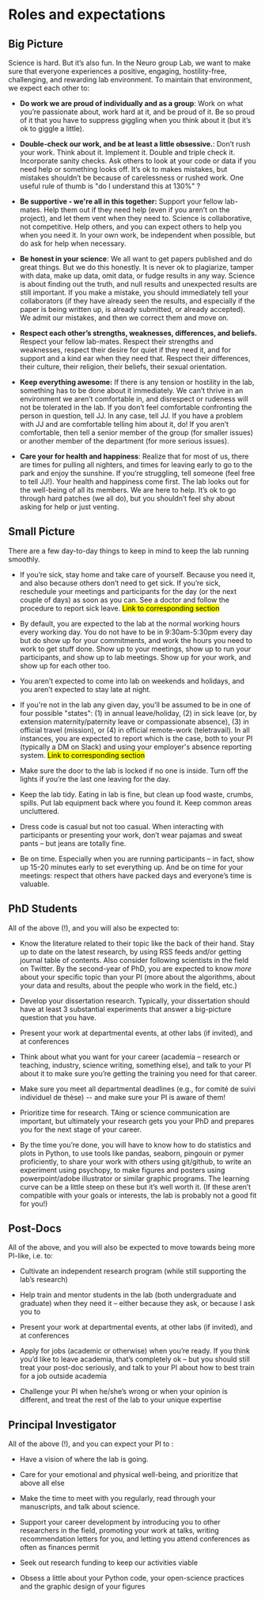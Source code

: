 # Roles and expectations


## Big Picture

Science is hard. But it’s also fun. In the Neuro group Lab, we want to make sure that everyone experiences a positive, engaging, hostility-free, challenging, and rewarding lab environment. To maintain that environment, we expect each other to: 

- **Do work we are proud of individually and as a group**: Work on what you’re passionate about, work hard at it, and be proud of it. Be so proud of it that you have to suppress giggling when you think about it (but it’s ok to giggle a little).

- **Double-check our work, and be at least a little obsessive.**: Don’t rush your work. Think about it. Implement it. Double and triple check it. Incorporate sanity checks. Ask others to look at your code or data if you need help or something looks off. It’s ok to makes mistakes, but mistakes shouldn’t be because of carelessness or rushed work. One useful rule of thumb is "do I understand this at 130%" ? 

- **Be supportive - we're all in this together:** Support your fellow lab-mates. Help them out if they need help (even if you aren’t on the project), and let them vent when they need to. Science is collaborative, not competitive. Help others, and you can expect others to help you when you need it. In your own work, be independent when possible, but do ask for help when necessary.

- **Be honest in your science**: We all want to get papers published and do great things. But we do this honestly. It is never ok to plagiarize, tamper with data, make up data, omit data, or fudge results in any way. Science is about finding out the truth, and null results and unexpected results are still important. If you make a mistake, you should immediately tell your collaborators (if they have already seen the results, and especially if the paper is being written up, is already submitted, or already accepted). We admit our mistakes, and then we correct them and move on.

- **Respect each other’s strengths, weaknesses, differences, and beliefs.** Respect your fellow lab-mates. Respect their strengths and weaknesses, respect their desire for quiet if they need it, and for support and a kind ear when they need that. Respect their differences, their culture, their religion, their beliefs, their sexual orientation.

- **Keep everything awesome:** If there is any tension or hostility in the lab, something has to be done about it immediately. We can’t thrive in an environment we aren’t comfortable in, and disrespect or rudeness will not be tolerated in the lab. If you don’t feel comfortable confronting the person in question, tell JJ. In any case, tell JJ. If you have a problem with JJ and are comfortable telling him about it, do! If you aren’t comfortable, then tell a senior member of the group (for smaller issues) or another member of the  department (for more serious issues).

- **Care your for health and happiness**: Realize that for most of us, there are times for pulling all nighters, and times for leaving early to go to the park and enjoy the sunshine. If you’re struggling, tell someone (feel free to tell JJ!). Your health and happiness come first. The lab looks out for the well-being of all its members. We are here to help. It’s ok to go through hard patches (we all do), but you shouldn’t feel shy about asking for help or just venting. 


## Small Picture

There are a few day-to-day things to keep in mind to keep the lab running smoothly.

- If you’re sick, stay home and take care of yourself. Because you need it, and also because others don’t need to get sick. If you’re sick, reschedule your meetings and participants for the day (or the next couple of days) as soon as you can. See a doctor and follow the procedure to report sick leave. <mark style="background-color:yellow;">Link to corresponding section</mark>

- By default, you are expected to the lab at the normal working hours every working day. You do not have to be in 9:30am-5:30pm every day but do show up for your commitments, and work the hours you need to work to get stuff done. Show up to your meetings, show up to run your participants, and show up to lab meetings. Show up for your work, and show up for each other too. 

- You aren’t expected to come into lab on weekends and holidays, and you aren’t expected to stay late at night. 

- If you're not in the lab any given day, you'll be assumed to be in one of four possible "states": (1) in annual leave/holiday, (2) in sick leave (or, by extension maternity/paternity leave or compassionate absence), (3) in official travel (mission), or (4) in official remote-work (teletravail). In all instances, you are expected to report which is the case, both to your PI (typically a DM on Slack) and using your employer's absence reporting system. <mark style="background-color:yellow;">Link to corresponding section</mark> 

- Make sure the door to the lab is locked if no one is inside. Turn off the lights if you’re the last one leaving for the day. 

- Keep the lab tidy. Eating in lab is fine, but clean up food waste, crumbs, spills. Put lab equipment back where you found it. Keep common areas uncluttered.

- Dress code is casual but not too casual. When interacting with participants or presenting your work, don’t wear pajamas and sweat pants – but jeans are totally fine.

- Be on time. Especially when you are running participants – in fact, show up 15-20 minutes early to set everything up. And be on time for your meetings: respect that others have packed days and everyone’s time is valuable.


## PhD Students 

All of the above (!), and you will also be expected to: 

- Know the literature related to their topic like the back of their hand. Stay up to date on the latest research, by using RSS feeds and/or getting journal table of contents. Also consider following scientists in the field on Twitter. By the second-year of PhD, you are expected to know *more* about your specific topic than your PI (more about the algorithms, about your data and results, about the people who work in the field, etc.)

- Develop your dissertation research. Typically, your dissertation should have at least 3 substantial experiments that answer a big-picture question that you have. 

- Present your work at departmental events, at other labs (if invited), and at conferences

- Think about what you want for your career (academia – research or teaching, industry, science writing, something else), and talk to your PI about it to make sure you’re getting the training you need for that career. 

- Make sure you meet all departmental deadlines (e.g., for comité de suivi individuel de thèse) -- and make sure your PI is aware of them!

- Prioritize time for research. TAing or science communication are important, but ultimately your research gets you your PhD and prepares you for the next stage of your career.

- By the time you’re done, you will have to know how to do statistics and plots in Python, to use tools like pandas, seaborn, pingouin or pymer proficiently, to share your work with others using git/github, to write an experiment using psychopy, to make figures and posters using powerpoint/adobe illustrator or similar graphic programs. The learning curve can be a little steep on these but it’s well worth it. (If these aren’t compatible with your goals or interests, the lab is probably not a good fit for you!)

## Post-Docs

All of the above, and you will also be expected to move towards being more PI-like, i.e. to: 

- Cultivate an independent research program (while still supporting the lab’s research)

- Help train and mentor students in the lab (both undergraduate and graduate) when they need it – either because they ask, or because I ask you to

- Present your work at departmental events, at other labs (if invited), and at conferences

- Apply for jobs (academic or otherwise) when you’re ready. If you think you’d like to leave academia, that’s completely ok – but you should still treat your post-doc seriously, and talk to your PI about how to best train for a job outside academia

- Challenge your PI when he/she’s wrong or when your opinion is different, and treat the rest of the lab to your unique expertise 


## Principal Investigator

All of the above (!), and you can expect your PI to : 

- Have a vision of where the lab is going.

- Care for your emotional and physical well-being, and prioritize that above all else

- Make the time to meet with you regularly, read through your manuscripts, and talk about science.

- Support your career development by introducing you to other researchers in the field, promoting your work at talks, writing recommendation letters for you, and letting you attend conferences as often as finances permit

- Seek out research funding to keep our activities viable

- Obsess a little about your Python code, your open-science practices and the graphic design of your figures

